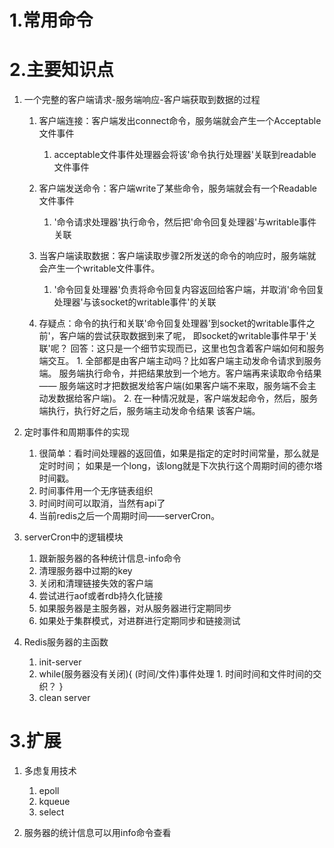 # 1.常用命令


# 2.主要知识点

1.  一个完整的客户端请求-服务端响应-客户端获取到数据的过程
    1.  客户端连接：客户端发出connect命令，服务端就会产生一个Acceptable文件事件
        1.  acceptable文件事件处理器会将该'命令执行处理器'关联到readable文件事件
    2.  客户端发送命令：客户端write了某些命令，服务端就会有一个Readable文件事件
        1.  '命令请求处理器'执行命令，然后把'命令回复处理器'与writable事件关联
    3.  当客户端读取数据：客户端读取步骤2所发送的命令的响应时，服务端就会产生一个writable文件事件。
        1.  '命令回复处理器'负责将命令回复内容返回给客户端，并取消'命令回复处理器'与该socket的writable事件'的关联

    4.  存疑点：命令的执行和关联'命令回复处理器'到socket的writable事件之前'，客户端的尝试获取数据到来了呢，
        即socket的writable事件早于'关联'呢？
        回答：这只是一个细节实现而已，这里也包含着客户端如何和服务端交互。
            1.  全部都是由客户端主动吗？比如客户端主动发命令请求到服务端。
                服务端执行命令，并把结果放到一个地方。客户端再来读取命令结果——
                服务端这时才把数据发给客户端(如果客户端不来取，服务端不会主动发数据给客户端)。
            2.  在一种情况就是，客户端发起命令，然后，服务端执行，执行好之后，服务端主动发命令结果
                该客户端。

2.  定时事件和周期事件的实现
    1.  很简单：看时间处理器的返回值，如果是指定的定时时间常量，那么就是定时时间；
        如果是一个long，该long就是下次执行这个周期时间的德尔塔时间戳。
    2.  时间事件用一个无序链表组织
    3.  时间时间可以取消，当然有api了
    4.  当前redis之后一个周期时间——serverCron。

3.  serverCron中的逻辑模块
    1.   跟新服务器的各种统计信息-info命令
    2.  清理服务器中过期的key
    3.  关闭和清理链接失效的客户端
    4.  尝试进行aof或者rdb持久化链接
    5.  如果服务器是主服务器，对从服务器进行定期同步
    6.  如果处于集群模式，对进群进行定期同步和链接测试
    
4.  Redis服务器的主函数
    1.  init-server
    2.  while(服务器没有关闭){
            (时间/文件)事件处理
            1.  时间时间和文件时间的交织？
        }  
    3.  clean server
    
    
  

  
    
# 3.扩展
1.  多虑复用技术
    1.  epoll
    2.  kqueue
    3.  select

2.  服务器的统计信息可以用info命令查看